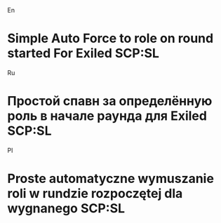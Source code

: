 En
# Simple Auto Force to role on round started For Exiled SCP:SL

Ru
# Простой спавн за определённую роль в начале раунда для Exiled SCP:SL

Pl
# Proste automatyczne wymuszanie roli w rundzie rozpoczętej dla wygnanego SCP:SL
